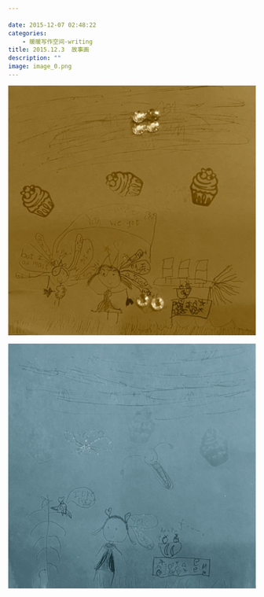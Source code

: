 ```yaml
---

date: 2015-12-07 02:48:22
categories:
    - 暖暖写作空间-writing
title: 2015.12.3  故事画
description: ""
image: image_0.png
---
```


![](image_0.png)  
  
![](image_1.png)